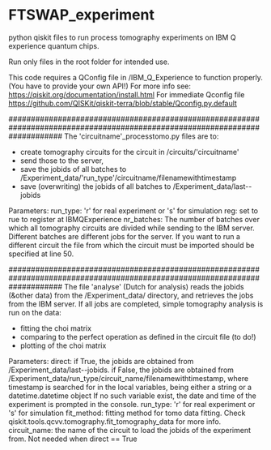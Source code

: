 # FTSWAP_experiment
python qiskit files to run process tomography experiments on IBM Q experience quantum chips.

Run only files in the root folder for intended use.

This code requires a QConfig file in /IBM_Q_Experience to function properly. (You have to provide your own API!)
For more info see: https://qiskit.org/documentation/install.html
For immediate Qconfig file https://github.com/QISKit/qiskit-terra/blob/stable/Qconfig.py.default

############################################################################################################################
The 'circuitname'_processtomo.py files are to:
- create tomography circuits for the circuit in /circuits/'circuitname'
- send those to the server,
- save the jobids of all batches to /Experiment_data/'run_type'/circuitname/filenamewithtimestamp
- save (overwriting) the jobids of all batches to /Experiment_data/last--jobids

Parameters: 
run_type: 'r' for real experiment or 's' for simulation
reg: set to rue to register at IBMQExperience
nr_batches: The number of batches over which all tomography circuits are divided while sending to the IBM server. 
      Different batches are different jobs for the server.
If you want to run a different circuit the file from which the circuit must be imported should be specified at line 50.

############################################################################################################################
The file 'analyse' (Dutch for analysis) reads the jobids (&other data) from the /Experiment_data/ directory,
and retrieves the jobs from the IBM server.
If all jobs are completed, simple tomography analysis is run on the data:
- fitting the choi matrix
- comparing to the perfect operation as defined in the circuit file (to do!)
- plotting of the choi matrix

Parameters:
direct: if True, the jobids are obtained from /Experiment_data/last--jobids.
        if False, the jobids are obtained from /Experiment_data/run_type/circuit_name/filenamewithtimestamp,
        where timestamp is searched for in the local variables, being either a string or a datetime.datetime object
        If no such variable exist, the date and time of the experiment is prompted in the console.
run_type: 'r' for real experiment or 's' for simulation
fit_method: fitting method for tomo data fitting. Check qiskit.tools.qcvv.tomography.fit_tomography_data for more info.
circuit_name: the name of the circuit to load the jobids of the experiment from. Not needed when direct == True
